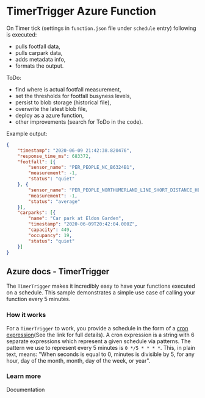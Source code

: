# TimerTrigger Azure Function

On Timer tick (settings in `function.json` file under `schedule` entry) following is executed: 
* pulls footfall data, 
* pulls carpark data,
* adds metadata info,
* formats the output.

ToDo:
* find where is actual footfall measurement,
* set the thresholds for footfall busyness levels,
* persist to blob storage (historical file),
* overwrite the latest blob file,   
* deploy as a azure function,
* other improvements (search for ToDo in the code).

Example output:

```json
{
    "timestamp": "2020-06-09 21:42:38.820476",
    "response_time_ms": 683372,
    "footfall": [{
        "sensor_name": "PER_PEOPLE_NC_B6324B1",
        "measurement": -1,
        "status": "quiet"
    }, {
        "sensor_name": "PER_PEOPLE_NORTHUMERLAND_LINE_SHORT_DISTANCE_HEAD_6",
        "measurement": -1,
        "status": "average"
    }],
    "carparks": [{
        "name": "Car park at Eldon Garden",
        "timestamp": "2020-06-09T20:42:04.000Z",
        "capacity": 449,
        "occupancy": 19,
        "status": "quiet"
    }]
}
```

## Azure docs - TimerTrigger

The `TimerTrigger` makes it incredibly easy to have your functions executed on a schedule. This sample demonstrates a simple use case of calling your function every 5 minutes.

### How it works

For a `TimerTrigger` to work, you provide a schedule in the form of a [cron expression](https://en.wikipedia.org/wiki/Cron#CRON_expression)(See the link for full details). A cron expression is a string with 6 separate expressions which represent a given schedule via patterns. The pattern we use to represent every 5 minutes is `0 */5 * * * *`. This, in plain text, means: "When seconds is equal to 0, minutes is divisible by 5, for any hour, day of the month, month, day of the week, or year".

### Learn more

<TODO> Documentation
